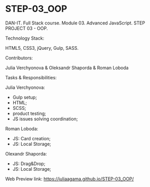 # STEP-03_OOP
DAN-IT. Full Stack course. Module 03. Advanced JavaScript. 
STEP PROJECT 03 - OOP. 


Technology Stack: 


HTML5, CSS3, jQuery, Gulp, SASS. 



Contributors: 

Julia Verchyonova & Oleksandr Shaporda & Roman Loboda



Tasks & Responsibilities: 


Julia Verchyonova:
- Gulp setup;
- HTML;
- SCSS;
- product testing;
- JS issues solving coordination;


Roman Loboda:
- JS: Card creation;
- JS: Local Storage;

Olexandr Shaporda:
- JS: Drag&Drop;
- JS: Local Storage;



Web Preview link: https://juliaagama.github.io/STEP-03_OOP/
